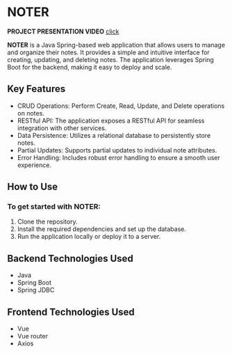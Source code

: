 # NOTER

**PROJECT PRESENTATION VIDEO** [click](https://youtu.be/es3fWIRK5T8)

**NOTER** is a Java Spring-based web application that allows users to manage and organize their notes. It provides a simple and intuitive interface for creating, updating, and deleting notes. The application leverages Spring Boot for the backend, making it easy to deploy and scale.

## Key Features
- CRUD Operations: Perform Create, Read, Update, and Delete operations on notes.
- RESTful API: The application exposes a RESTful API for seamless integration with other services.
- Data Persistence: Utilizes a relational database to persistently store notes.
- Partial Updates: Supports partial updates to individual note attributes.
- Error Handling: Includes robust error handling to ensure a smooth user experience.
## How to Use
### To get started with NOTER:

1. Clone the repository.
2. Install the required dependencies and set up the database.
3. Run the application locally or deploy it to a server.

## Backend Technologies Used
- Java
- Spring Boot
- Spring JDBC
## Frontend Technologies Used
- Vue
- Vue router
- Axios
